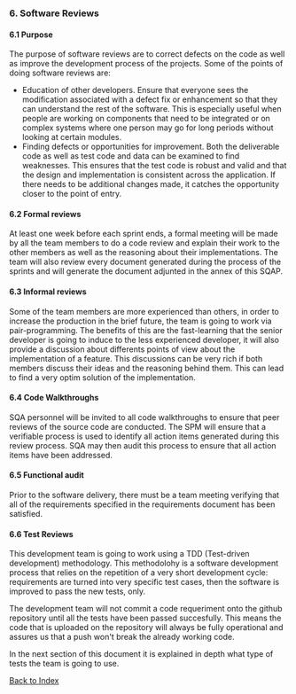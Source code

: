 ### 6. Software Reviews

#### 6.1 Purpose
The purpose of software reviews are to correct defects on the code as well as improve the development process of the projects. Some of the points of doing software reviews are: 
* Education of other developers. Ensure that everyone sees the modification associated with a defect fix or enhancement so that they can understand the rest of the software. This is especially useful when people are working on components that need to be integrated or on complex systems where one person may go for long periods without looking at certain modules.
* Finding defects or opportunities for improvement. Both the deliverable code as well as test code and data can be examined to find weaknesses. This ensures that the test code is robust and valid and that the design and implementation is consistent across the application. If there needs to be additional changes made, it catches the opportunity closer to the point of entry.

#### 6.2 Formal reviews
At least one week before each sprint ends, a formal meeting will be made by all the team members to do a code review and explain their work to the other members as well as the reasoning about their implementations. The team will also review every document generated during the process of the sprints and will generate the document adjunted in the annex of this SQAP. 

#### 6.3 Informal reviews
Some of the team members are more experienced than others, in order to increase the production in the brief future, the team is going to work via pair-programming. The benefits of this are the fast-learning that the senior developer is going to induce to the less experienced developer, it will also provide a discussion about differents points of view about the implementation of a feature. This discussions can be very rich if both members discuss their ideas and the reasoning behind them. This can lead to find a very optim solution of the implementation.

#### 6.4 Code Walkthroughs
SQA personnel will be invited to all code walkthroughs to ensure that peer reviews of the source code are conducted. The SPM will ensure that a verifiable process is used to identify all action items generated during this review process. SQA may then audit this process to ensure that all action items have been addressed.

#### 6.5 Functional audit
Prior to the software delivery, there must be a team meeting verifying that all of the requirements specified in the requirements document has been satisfied. 

#### 6.6 Test Reviews
This development team is going to work using a TDD (Test-driven development) methodology. This methodolohy is a software development process that relies on the repetition of a very short development cycle: requirements are turned into very specific test cases, then the software is improved to pass the new tests, only.

The development team will not commit a code requeriment onto the github repository until all the tests have been passed succesfully. This means the code that is uploaded on the repository will always be fully operational and assures us that a push won't break the already working code.

In the next section of this document it is explained in depth what type of tests the team is going to use. 

[Back to Index](./index.md)
